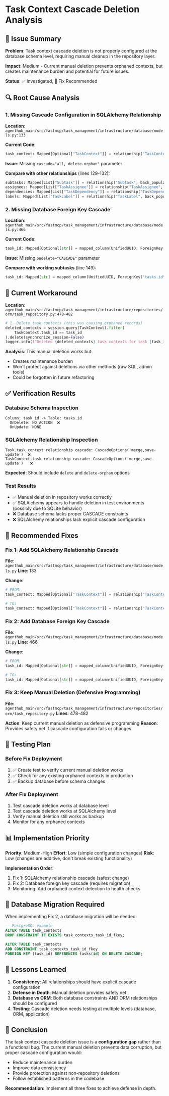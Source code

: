 # Task Context Cascade Deletion Analysis

## 🚨 Issue Summary

**Problem**: Task context cascade deletion is not properly configured at the database schema level, requiring manual cleanup in the repository layer.

**Impact**: Medium - Current manual deletion prevents orphaned contexts, but creates maintenance burden and potential for future issues.

**Status**: ✅ Investigated, 🔧 Fix Recommended

## 🔍 Root Cause Analysis

### 1. Missing Cascade Configuration in SQLAlchemy Relationship

**Location**: `agenthub_main/src/fastmcp/task_management/infrastructure/database/models.py:133`

**Current Code**:
```python
task_context: Mapped[Optional["TaskContext"]] = relationship("TaskContext", back_populates="task", uselist=False)
```

**Issue**: Missing `cascade="all, delete-orphan"` parameter

**Compare with other relationships** (lines 129-132):
```python
subtasks: Mapped[List["Subtask"]] = relationship("Subtask", back_populates="task", cascade="all, delete-orphan")
assignees: Mapped[List["TaskAssignee"]] = relationship("TaskAssignee", back_populates="task", cascade="all, delete-orphan")
dependencies: Mapped[List["TaskDependency"]] = relationship("TaskDependency", foreign_keys="TaskDependency.task_id", back_populates="task", cascade="all, delete-orphan")
labels: Mapped[List["TaskLabel"]] = relationship("TaskLabel", back_populates="task", cascade="all, delete-orphan")
```

### 2. Missing Database Foreign Key Cascade

**Location**: `agenthub_main/src/fastmcp/task_management/infrastructure/database/models.py:466`

**Current Code**:
```python
task_id: Mapped[Optional[str]] = mapped_column(UnifiedUUID, ForeignKey("tasks.id"), nullable=True)
```

**Issue**: Missing `ondelete="CASCADE"` parameter

**Compare with working subtasks** (line 149):
```python
task_id: Mapped[str] = mapped_column(UnifiedUUID, ForeignKey("tasks.id", ondelete="CASCADE"), nullable=False)
```

## 🔧 Current Workaround

**Location**: `agenthub_main/src/fastmcp/task_management/infrastructure/repositories/orm/task_repository.py:478-482`

```python
# 1. Delete task contexts (this was causing orphaned records)
deleted_contexts = session.query(TaskContext).filter(
    TaskContext.task_id == task_id
).delete(synchronize_session=False)
logger.info(f"Deleted {deleted_contexts} task contexts for task {task_id}")
```

**Analysis**: This manual deletion works but:
- Creates maintenance burden
- Won't protect against deletions via other methods (raw SQL, admin tools)
- Could be forgotten in future refactoring

## ✅ Verification Results

### Database Schema Inspection
```
Column: task_id -> Table: tasks.id
  OnDelete: NO ACTION  ❌
  OnUpdate: NONE
```

### SQLAlchemy Relationship Inspection
```
Task.task_context relationship cascade: CascadeOptions('merge,save-update')  ❌
TaskContext.task relationship cascade: CascadeOptions('merge,save-update')   ❌
```

**Expected**: Should include `delete` and `delete-orphan` options

### Test Results
- ✅ Manual deletion in repository works correctly
- ✅ SQLAlchemy appears to handle deletion in test environments (possibly due to SQLite behavior)
- ❌ Database schema lacks proper CASCADE constraints
- ❌ SQLAlchemy relationships lack explicit cascade configuration

## 🔧 Recommended Fixes

### Fix 1: Add SQLAlchemy Relationship Cascade

**File**: `agenthub_main/src/fastmcp/task_management/infrastructure/database/models.py`
**Line**: 133

**Change**:
```python
# FROM:
task_context: Mapped[Optional["TaskContext"]] = relationship("TaskContext", back_populates="task", uselist=False)

# TO:
task_context: Mapped[Optional["TaskContext"]] = relationship("TaskContext", back_populates="task", uselist=False, cascade="all, delete-orphan")
```

### Fix 2: Add Database Foreign Key Cascade

**File**: `agenthub_main/src/fastmcp/task_management/infrastructure/database/models.py`
**Line**: 466

**Change**:
```python
# FROM:
task_id: Mapped[Optional[str]] = mapped_column(UnifiedUUID, ForeignKey("tasks.id"), nullable=True)

# TO:
task_id: Mapped[Optional[str]] = mapped_column(UnifiedUUID, ForeignKey("tasks.id", ondelete="CASCADE"), nullable=True)
```

### Fix 3: Keep Manual Deletion (Defensive Programming)

**File**: `agenthub_main/src/fastmcp/task_management/infrastructure/repositories/orm/task_repository.py`
**Lines**: 478-482

**Action**: Keep current manual deletion as defensive programming
**Reason**: Provides safety net if cascade configuration fails or changes

## 🧪 Testing Plan

### Before Fix Deployment
1. ✅ Create test to verify current manual deletion works
2. ✅ Check for any existing orphaned contexts in production
3. ✅ Backup database before schema changes

### After Fix Deployment
1. Test cascade deletion works at database level
2. Test cascade deletion works at SQLAlchemy level
3. Verify manual deletion still works as backup
4. Monitor for any orphaned contexts

## 📊 Implementation Priority

**Priority**: Medium-High
**Effort**: Low (simple configuration changes)
**Risk**: Low (changes are additive, don't break existing functionality)

**Implementation Order**:
1. Fix 1: SQLAlchemy relationship cascade (safest change)
2. Fix 2: Database foreign key cascade (requires migration)
3. Monitoring: Add orphaned context detection to health checks

## 🔄 Database Migration Required

When implementing Fix 2, a database migration will be needed:

```sql
-- PostgreSQL example
ALTER TABLE task_contexts
DROP CONSTRAINT IF EXISTS task_contexts_task_id_fkey;

ALTER TABLE task_contexts
ADD CONSTRAINT task_contexts_task_id_fkey
FOREIGN KEY (task_id) REFERENCES tasks(id) ON DELETE CASCADE;
```

## 📝 Lessons Learned

1. **Consistency**: All relationships should have explicit cascade configuration
2. **Defense in Depth**: Manual deletion provides safety net
3. **Database vs ORM**: Both database constraints AND ORM relationships should be configured
4. **Testing**: Cascade deletion needs testing at multiple levels (database, ORM, application)

## 🏁 Conclusion

The task context cascade deletion issue is a **configuration gap** rather than a functional bug. The current manual deletion prevents data corruption, but proper cascade configuration would:

- Reduce maintenance burden
- Improve data consistency
- Provide protection against non-repository deletions
- Follow established patterns in the codebase

**Recommendation**: Implement all three fixes to achieve defense in depth.